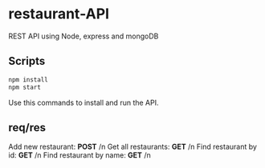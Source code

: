 # restaurant-API
REST API using Node, express and mongoDB
## Scripts
```bash
npm install
npm start
```
Use this commands to install and run the API. 
## req/res
Add new restaurant: **POST** /n
Get all restaurants: **GET** /n
Find restaurant by id: **GET** /n
Find restaurant by name: **GET** /n
